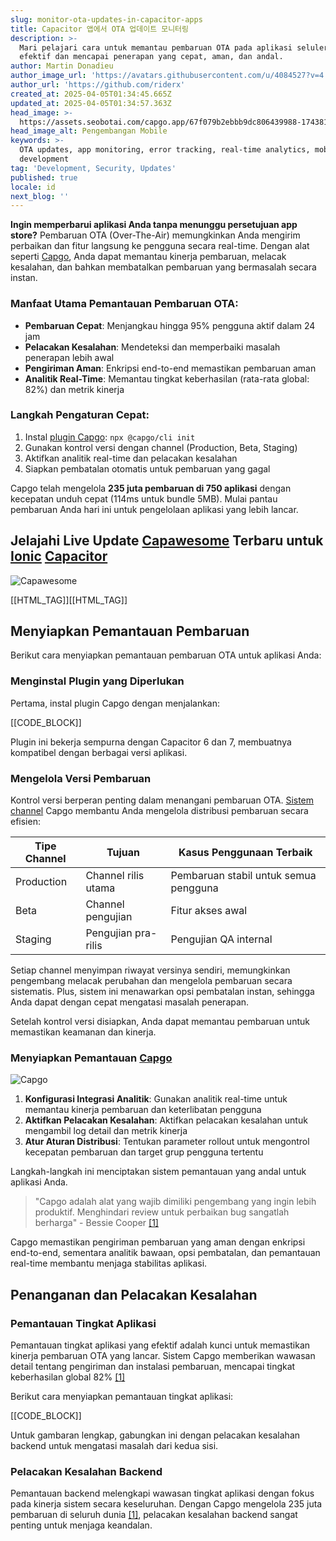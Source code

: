 ```yaml
---
slug: monitor-ota-updates-in-capacitor-apps
title: Capacitor 앱에서 OTA 업데이트 모니터링
description: >-
  Mari pelajari cara untuk memantau pembaruan OTA pada aplikasi seluler secara
  efektif dan mencapai penerapan yang cepat, aman, dan andal.
author: Martin Donadieu
author_image_url: 'https://avatars.githubusercontent.com/u/4084527?v=4'
author_url: 'https://github.com/riderx'
created_at: 2025-04-05T01:34:45.665Z
updated_at: 2025-04-05T01:34:57.363Z
head_image: >-
  https://assets.seobotai.com/capgo.app/67f079b2ebbb9dc806439988-1743816897363.jpg
head_image_alt: Pengembangan Mobile
keywords: >-
  OTA updates, app monitoring, error tracking, real-time analytics, mobile app
  development
tag: 'Development, Security, Updates'
published: true
locale: id
next_blog: ''
---
```


**Ingin memperbarui aplikasi Anda tanpa menunggu persetujuan app store?** Pembaruan OTA (Over-The-Air) memungkinkan Anda mengirim perbaikan dan fitur langsung ke pengguna secara real-time. Dengan alat seperti [Capgo](https://capgoapp/), Anda dapat memantau kinerja pembaruan, melacak kesalahan, dan bahkan membatalkan pembaruan yang bermasalah secara instan.

### Manfaat Utama Pemantauan Pembaruan OTA:

-   **Pembaruan Cepat**: Menjangkau hingga 95% pengguna aktif dalam 24 jam
-   **Pelacakan Kesalahan**: Mendeteksi dan memperbaiki masalah penerapan lebih awal
-   **Pengiriman Aman**: Enkripsi end-to-end memastikan pembaruan aman
-   **Analitik Real-Time**: Memantau tingkat keberhasilan (rata-rata global: 82%) dan metrik kinerja

### Langkah Pengaturan Cepat:

1.  Instal [plugin Capgo](https://capgoapp/plugins/): `npx @capgo/cli init`
2.  Gunakan kontrol versi dengan channel (Production, Beta, Staging)
3.  Aktifkan analitik real-time dan pelacakan kesalahan
4.  Siapkan pembatalan otomatis untuk pembaruan yang gagal

Capgo telah mengelola **235 juta pembaruan di 750 aplikasi** dengan kecepatan unduh cepat (114ms untuk bundle 5MB). Mulai pantau pembaruan Anda hari ini untuk pengelolaan aplikasi yang lebih lancar.

## Jelajahi Live Update [Capawesome](https://capawesomeio/) Terbaru untuk [Ionic](https://ionicframeworkcom/) [Capacitor](https://capacitorjscom/)

![Capawesome](https://assetsseobotaicom/capgoapp/67f079b2ebbb9dc806439988/5b1313ba32c189efb1a18534f5d1b0bcjpg)

[[HTML_TAG]][[HTML_TAG]]

## Menyiapkan Pemantauan Pembaruan

Berikut cara menyiapkan pemantauan pembaruan OTA untuk aplikasi Anda:

### Menginstal Plugin yang Diperlukan

Pertama, instal plugin Capgo dengan menjalankan:

[[CODE_BLOCK]]

Plugin ini bekerja sempurna dengan Capacitor 6 dan 7, membuatnya kompatibel dengan berbagai versi aplikasi.

### Mengelola Versi Pembaruan

Kontrol versi berperan penting dalam menangani pembaruan OTA. [Sistem channel](https://capgoapp/docs/plugin/cloud-mode/channel-system/) Capgo membantu Anda mengelola distribusi pembaruan secara efisien:

| Tipe Channel | Tujuan | Kasus Penggunaan Terbaik |
| --- | --- | --- |
| Production | Channel rilis utama | Pembaruan stabil untuk semua pengguna |
| Beta | Channel pengujian | Fitur akses awal |
| Staging | Pengujian pra-rilis | Pengujian QA internal |

Setiap channel menyimpan riwayat versinya sendiri, memungkinkan pengembang melacak perubahan dan mengelola pembaruan secara sistematis. Plus, sistem ini menawarkan opsi pembatalan instan, sehingga Anda dapat dengan cepat mengatasi masalah penerapan.

Setelah kontrol versi disiapkan, Anda dapat memantau pembaruan untuk memastikan keamanan dan kinerja.

### Menyiapkan Pemantauan [Capgo](https://capgoapp/)

![Capgo](https://assetsseobotaicom/capgoapp/67f079b2ebbb9dc806439988/a64cd6a83185b5ac05d3640337221542jpg)

1.  **Konfigurasi Integrasi Analitik**: Gunakan analitik real-time untuk memantau kinerja pembaruan dan keterlibatan pengguna
2.  **Aktifkan Pelacakan Kesalahan**: Aktifkan pelacakan kesalahan untuk mengambil log detail dan metrik kinerja
3.  **Atur Aturan Distribusi**: Tentukan parameter rollout untuk mengontrol kecepatan pembaruan dan target grup pengguna tertentu

Langkah-langkah ini menciptakan sistem pemantauan yang andal untuk aplikasi Anda.

> "Capgo adalah alat yang wajib dimiliki pengembang yang ingin lebih produktif. Menghindari review untuk perbaikan bug sangatlah berharga" - Bessie Cooper [\[1\]](https://capgoapp/)

Capgo memastikan pengiriman pembaruan yang aman dengan enkripsi end-to-end, sementara analitik bawaan, opsi pembatalan, dan pemantauan real-time membantu menjaga stabilitas aplikasi.

## Penanganan dan Pelacakan Kesalahan

### Pemantauan Tingkat Aplikasi

Pemantauan tingkat aplikasi yang efektif adalah kunci untuk memastikan kinerja pembaruan OTA yang lancar. Sistem Capgo memberikan wawasan detail tentang pengiriman dan instalasi pembaruan, mencapai tingkat keberhasilan global 82% [\[1\]](https://capgoapp/)

Berikut cara menyiapkan pemantauan tingkat aplikasi:

[[CODE_BLOCK]]

Untuk gambaran lengkap, gabungkan ini dengan pelacakan kesalahan backend untuk mengatasi masalah dari kedua sisi.

### Pelacakan Kesalahan Backend

Pemantauan backend melengkapi wawasan tingkat aplikasi dengan fokus pada kinerja sistem secara keseluruhan. Dengan Capgo mengelola 235 juta pembaruan di seluruh dunia [\[1\]](https://capgoapp/), pelacakan kesalahan backend sangat penting untuk menjaga keandalan.